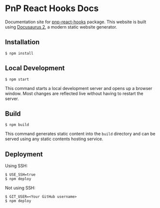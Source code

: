 # PnP React Hooks Docs

Documentation site for [pnp-react-hooks](https://github.com/SuperioOne/pnp-react-hooks) package. This website is built using [Docusaurus 2](https://docusaurus.io/), a modern static website generator.

## Installation

```shell
$ npm install
```

## Local Development

```shell
$ npm start
```

This command starts a local development server and opens up a browser window. Most changes are reflected live without having to restart the server.

## Build

```shell
$ npm build
```

This command generates static content into the `build` directory and can be served using any static contents hosting service.

## Deployment

Using SSH:

```shell
$ USE_SSH=true
$ npm deploy
```

Not using SSH:

```shell
$ GIT_USER=<Your GitHub username>
$ npm deploy
```